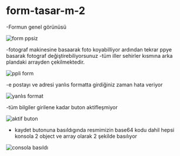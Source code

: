 # form-tasar-m-2

-Formun genel görünüsü

![form ppsiz](https://user-images.githubusercontent.com/93881127/206165189-160f0ce3-a519-4941-ad9a-5bb7f31b6dae.png)

-fotograf makinesine basaarak foto koyabilliyor ardından tekrar ppye basarak fotograf değiştirebiliyorsunuz 
-tüm iller sehirler kısmına arka plandaki arrayden çekilmektedir.

![ppli form](https://user-images.githubusercontent.com/93881127/206165391-8749e80d-c9cc-472c-98cc-5b786a9e2e4a.png)

-e postayı ve adresi yanlıs formatta girdiğiniz zaman hata veriyor 

![yanlıs format](https://user-images.githubusercontent.com/93881127/206165517-331ce229-fc0f-484c-beac-f144c1f65091.png)

-tüm bilgiler girilene kadar buton aktifleşmiyor 

![aktif buton](https://user-images.githubusercontent.com/93881127/206165665-2670ccb2-965d-472e-a5ca-cb468f5ed9ca.png)

- kaydet butonuna basıldıgında resmimizin base64 kodu dahil hepsi konsola 2 object ve array olarak 2 şekilde basılıyor

![consola basıldı](https://user-images.githubusercontent.com/93881127/206165856-fac74a82-3182-4990-9bce-85ba7203f43d.png)
